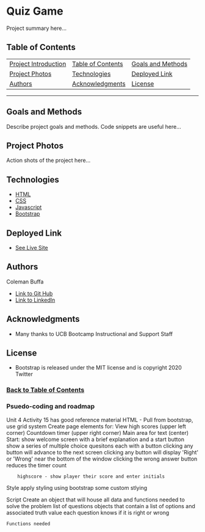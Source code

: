# Quiz Game

Project summary here...

## Table of Contents

| |||
| :------------------------------ | :-------------------------| :-----------------------------------|
| [Project Introduction](#password-generator) | [Table of Contents](#table-of-contents) | [Goals and Methods](#goals-and-methods) |
| [Project Photos](#project-photos) | [Technologies](#technologies)   | [Deployed Link](#deployed-link) | 
| [Authors](#authors) | [Acknowledgments](#acknowledgments) | [License](#license) |
---

## Goals and Methods

Describe project goals and methods. Code snippets are useful here...

## Project Photos

Action shots of the project here...

## Technologies 

* [HTML](https://developer.mozilla.org/en-US/docs/Web/HTML)
* [CSS](https://developer.mozilla.org/en-US/docs/Web/CSS)
* [Javascript](https://developer.mozilla.org/en-US/docs/Web/JavaScript)
* [Bootstrap](https://getbootstrap.com/)

## Deployed Link

* [See Live Site](https://coleman-buffa.github.io/quiz-game/)

## Authors

Coleman Buffa

- [Link to Git Hub](https://github.com/coleman-buffa/)
- [Link to LinkedIn](https://www.linkedin.com/in/coleman-buffa-0a12a5201/)

## Acknowledgments

* Many thanks to UCB Bootcamp Instructional and Support Staff

## License

* Bootstrap is released under the MIT license and is copyright 2020 Twitter

### [Back to Table of Contents](#table-of-contents)

### Psuedo-coding and roadmap

Unit 4 Activity 15 has good reference material
HTML - Pull from bootstrap, use grid system
Create page elements for:
    View high scores (upper left corner)
    Countdown timer (upper right corner)
    Main area for text (center)
    Start:
        show welcome screen with a brief explanation and a start button
        show a series of multiple choice quesitons each with a button
            clicking any button will advance to the next screen
            clicking any button will display 'Right' or 'Wrong' near the bottom of the window
            clicking the wrong answer button reduces the timer count

        highscore - show player their score and enter initials

Style 
    apply styling using bootstrap
    some custom stlying

Script
    Create an object that will house all data and functions needed to solve the problem
        list of questions objects that contain a list of options and associated truth value
            each question knows if it is right or wrong



    Functions needed


